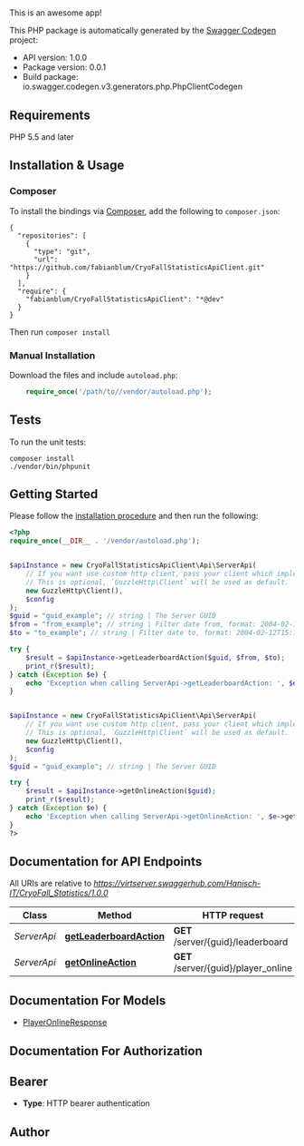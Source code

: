 # 
This is an awesome app!

This PHP package is automatically generated by the [Swagger Codegen](https://github.com/swagger-api/swagger-codegen) project:

- API version: 1.0.0
- Package version: 0.0.1
- Build package: io.swagger.codegen.v3.generators.php.PhpClientCodegen

## Requirements

PHP 5.5 and later

## Installation & Usage
### Composer

To install the bindings via [Composer](http://getcomposer.org/), add the following to `composer.json`:

```
{
  "repositories": [
    {
      "type": "git",
      "url": "https://github.com/fabianblum/CryoFallStatisticsApiClient.git"
    }
  ],
  "require": {
    "fabianblum/CryoFallStatisticsApiClient": "*@dev"
  }
}
```

Then run `composer install`

### Manual Installation

Download the files and include `autoload.php`:

```php
    require_once('/path/to//vendor/autoload.php');
```

## Tests

To run the unit tests:

```
composer install
./vendor/bin/phpunit
```

## Getting Started

Please follow the [installation procedure](#installation--usage) and then run the following:

```php
<?php
require_once(__DIR__ . '/vendor/autoload.php');


$apiInstance = new CryoFallStatisticsApiClient\Api\ServerApi(
    // If you want use custom http client, pass your client which implements `GuzzleHttp\ClientInterface`.
    // This is optional, `GuzzleHttp\Client` will be used as default.
    new GuzzleHttp\Client(),
    $config
);
$guid = "guid_example"; // string | The Server GUID
$from = "from_example"; // string | Filter date from, format: 2004-02-12T15:19:21+00:00
$to = "to_example"; // string | Filter date to, format: 2004-02-12T15:19:21+00:00

try {
    $result = $apiInstance->getLeaderboardAction($guid, $from, $to);
    print_r($result);
} catch (Exception $e) {
    echo 'Exception when calling ServerApi->getLeaderboardAction: ', $e->getMessage(), PHP_EOL;
}


$apiInstance = new CryoFallStatisticsApiClient\Api\ServerApi(
    // If you want use custom http client, pass your client which implements `GuzzleHttp\ClientInterface`.
    // This is optional, `GuzzleHttp\Client` will be used as default.
    new GuzzleHttp\Client(),
    $config
);
$guid = "guid_example"; // string | The Server GUID

try {
    $result = $apiInstance->getOnlineAction($guid);
    print_r($result);
} catch (Exception $e) {
    echo 'Exception when calling ServerApi->getOnlineAction: ', $e->getMessage(), PHP_EOL;
}
?>
```

## Documentation for API Endpoints

All URIs are relative to *https://virtserver.swaggerhub.com/Hanisch-IT/CryoFall_Statistics/1.0.0*

Class | Method | HTTP request | Description
------------ | ------------- | ------------- | -------------
*ServerApi* | [**getLeaderboardAction**](docs/Api/ServerApi.md#getleaderboardaction) | **GET** /server/{guid}/leaderboard | 
*ServerApi* | [**getOnlineAction**](docs/Api/ServerApi.md#getonlineaction) | **GET** /server/{guid}/player_online | 

## Documentation For Models

 - [PlayerOnlineResponse](docs/Model/PlayerOnlineResponse.md)

## Documentation For Authorization


## Bearer

- **Type**: HTTP bearer authentication


## Author



